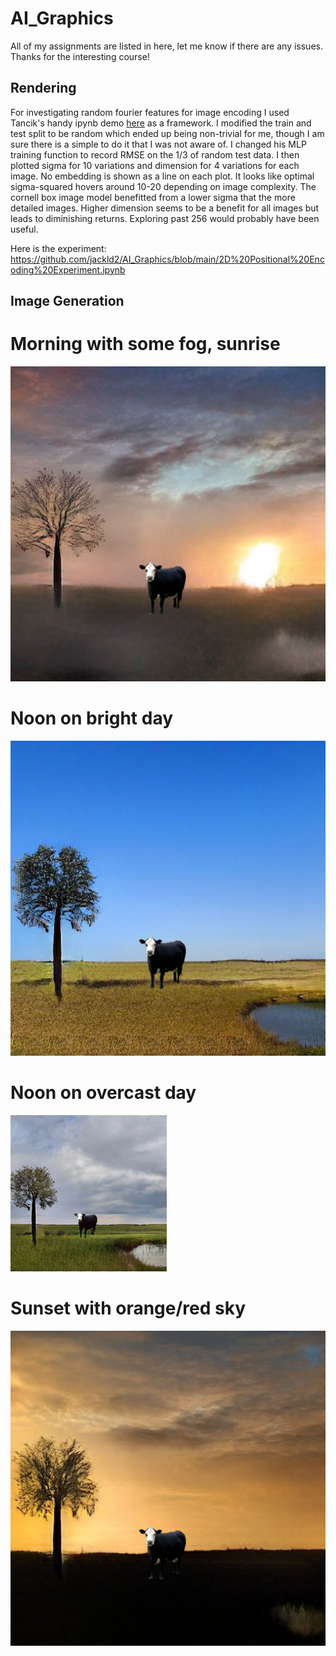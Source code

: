 # AI_Graphics
All of my assignments are listed in here, let me know if there are any issues. Thanks for the interesting course!

## Rendering 
For investigating random fourier features for image encoding I used Tancik's handy ipynb demo [here](https://github.com/tancik/fourier-feature-networks/blob/master/Demo.ipynb)  as a framework. I modified the train and test split to be random which ended up being non-trivial for me, though I am sure there is a simple to do it that I was not aware of. I changed his MLP training function to record RMSE on the 1/3 of random test data. I then plotted sigma for 10 variations and dimension for 4 variations for each image. No embedding is shown as a line on each plot. It looks like optimal sigma-squared hovers around 10-20 depending on image complexity. The cornell box image model benefitted from a lower sigma that the more detailed images. Higher dimension seems to be a benefit for all images but leads to diminishing returns. Exploring past 256 would probably have been useful.

Here is the experiment: https://github.com/jackld2/AI_Graphics/blob/main/2D%20Positional%20Encoding%20Experiment.ipynb

## Image Generation

# Morning with some fog, sunrise
![IMG](https://github.com/jackld2/AI_Graphics/blob/main/ImageGeneration/morningcow.png?raw=true)
# Noon on bright day
![IMG](https://github.com/jackld2/AI_Graphics/blob/main/ImageGeneration/nooncow.jpg.png?raw=true)
# Noon on overcast day
![IMG](https://github.com/jackld2/AI_Graphics/blob/main/ImageGeneration/overcastcow.png?raw=true)
# Sunset with orange/red sky
![IMG](https://github.com/jackld2/AI_Graphics/blob/main/ImageGeneration/sunsetcow.png?raw=true)
